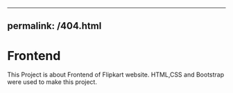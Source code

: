 
---
permalink: /404.html
---
# Frontend
This Project is about Frontend of Flipkart website.
HTML,CSS and Bootstrap were used to make this project.
